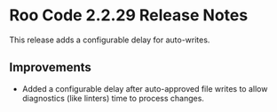 # Roo Code 2.2.29 Release Notes

This release adds a configurable delay for auto-writes.

## Improvements

*   Added a configurable delay after auto-approved file writes to allow diagnostics (like linters) time to process changes.